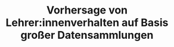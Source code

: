---
id: "volved" # nochmal überlegen
method: "Seminar"
institution: "Fakultät für Erziehungswissenschaft"
title: "Vorhersage von Lehrer:innenverhalten auf Basis großer Datensammlungen"
title_project:
title_short: "VolveD"
period: "Apr 23 ­­- Mar 24 (12 months)"
foerderlinie: "Fachspezifische Data Literacy"
round: "2"
filter: "2"
lecture2go:
uhh_url: "https://www.hcl.uni-hamburg.de/ddlitlab/data-literacy-lehrlabor/zweite-foerderrunde/09-volved.html"
contributors: "Enqi Fan"
mentor: "Prof. Dr. Jens Siemon"
quote: "Den meisten Studierenden ist vage bekannt, dass sich das Verhalten von Menschen vorhersagen lässt, sofern genug unabhängige Einzelinformationen zur Verfügung stehen. Durch ein eigenes Forschungsprojekt, dass auf der Re-Analyse vorhandener Unterrichtsbeobachtungsdaten basiert, sollen Studierende eine Data Literacy aufbauen, um Anwendungsmöglichkeiten, Grenzen, Datenschutz- und datensicherheitsrelevante Aspekte und die Bedeutung solcher Vorhersagen für das eigene berufliche wie private Leben zu erkennen."
text: |
    ### Das Projekt VoLveD

    Das Seminar soll als Best-Practice-Beispiel aufzeigen, wie durch forschendes Lernen fachliche Kompetenz zusammen mit einer fachübergreifenden Data Literacy aufgebaut werden kann. In der Veranstaltung lernen Studierende das Beobachten von beruflichem Unterricht anhand verschiedener Beobachtungsfragestellungen.

    Sie haben festgestellt, dass es feste Strukturen gibt, die jeden Unterricht auszeichnen und dass Lehrer:innen sowie Schüler:innen sich innerhalb dieser Strukturen verhalten. Wenn das so ist, kann man natürlich auch Vorhersagen darüber treffen, wie zukünftiges Verhalten von Lehrer:innen als Reaktion auf Verhalten von Schüler:innen aussehen könnte und wie erfolgversprechend bestimmte Verhaltensweisen sind. Die Werkzeuge dafür sind Beobachtungssoftware, Datenbanken und Statistik. Den Umgang damit erlernen die Studierenden im Laufe der Veranstaltung an praktischen Beispielen.

    ## Rückblick und Ergebnisse

    Zu Beginn der Veranstaltung waren viele Studierende unsicher, ob ein technisch und quantitativ-methodisch geprägter Zugang zur Erziehungswissenschaft für sie geeignet ist. Es gab Zweifel, ob die vorhandenen Computerkenntnisse ausreichen würden, um die anspruchsvollen Ziele der Lehrveranstaltung zu erreichen. Im Laufe des Seminars wurde ihnen schrittweise das notwendige Handwerkszeug beigebracht, von der Verwendung einer Literaturverwaltung über Beobachtungssoftware bis hin zu relationalen Datenbanken, um schließlich Wahrscheinlichkeiten für das Verhalten von Lehrkräften vorherzusagen.

    Auch Studierende ohne ausgeprägte Data Literacy konnten dem Seminarverlauf folgen und arbeiteten engagiert mit. Nach eigener Aussage haben sich ihre Fähigkeiten in der Anwendung wissenschaftlicher Software und im Umgang mit quantitativen Beobachtungsdaten deutlich verbessert. Sie waren überrascht, wie strukturierte qualitative Beobachtungen quantifiziert und statistisch ausgewertet werden können.

    Bei der Reflexion der Veranstaltung erkannten die Studierenden, wie Verhaltensvorhersagen von Lehrkräften auf Basis statistischer Analysen möglich sind. Dies ermöglichte eine Diskussion darüber, wie diese Methoden auf andere Anwendungen im beruflichen und privaten Leben übertragen werden können. Somit wurde auch das Ziel erreicht, den kritischen Umgang mit dem eigenen digitalen Verhalten zu reflektieren und eigene digitale Handlungsmöglichkeiten abzuleiten.  Am Beispiel von Datenpraktiken der Unterrichtsforschung haben Studierende alle Prozesse zeitgenössischer Datenpraktiken durchlaufen und durch eine begleitende Reflextion und Diskussion ein grundlegendes und kritisches Verständnis aufgebaut.des Projektes beruht auf Open Source Software Entwicklung, wodurch der Quellcode für zahlreiche Lernmaterialien (z.B. die Lern-Apps) frei verfügbar sind.

    ## Tipps von Lehrenden für Lehrende

    Es hat sich gezeigt, dass die sehr detaillierte Planung jeder einzelnen Lehrveranstaltung eine gute Grundlage war, um vorhandene Unsicherheiten von vornherein zu vermeiden. Auch die technischen Herausforderungen des anspruchsvollen Projekts mussten jeweils in der Vorbereitung der Veranstaltungen vollständig simuliert und auf eventuell auftretende Schwierigkeiten hin geprüft werden. Dies hat sich insgesamt als gute, wenn auch aufwändige Vorbereitung herausgestellt.

    Trotz der sehr detaillierten Vorbereitung der Seminarveranstaltungen war es möglich, den Studierenden Freiheiten, zum Beispiel hinsichtlich der Fragestellungen, der Beobachtungsaspekte und der Auswertungsmethoden, einzuräumen. Insbesondere dieser Aspekt, also der Einklang von detaillierter Struktur und erforderlicher Freiheit, ist eine positive didaktische Erfahrung.

image: "https://www.hcl.uni-hamburg.de/16954286/kvalifik-5q07ss54d0q-unsplash-733x414-d3135ac36199fd49ba9309835e07902cbecd6b8a.jpg"
image_credit: "kvalifik/unsplash"
link_external:
stine: "WiSe 2023/24: Seminar https://www.stine.uni-hamburg.de/scripts/mgrqispi.dll?APPNAME=CampusNet&PRGNAME=COURSEDETAILS&ARGUMENTS=-N000000000000001,-N000605,-N0,-N387125107934884,-N387125107960885,-N0,-N0,-N3,-AOUUdQuogVumbPgej4DwP4oa63BAAOjPmVZpC4fwBCW7w7DP3WbZNQMoBVSfwc-UYOMmECfDN4DUS7gHSvqKbYfPQfSWKYqZ3RYPaCWmXYQp7vzPzQUHKRZ50OZatWfm-PS5FQBA3YYWPmzWK3IU3rgojOqLhQIP5xdF6QBAHWSKZRdmS4MPFRupLxzAsHWoNVqAIRdF-7WWT4gop7qRfxjRHxuWJWZoaxIHFvzcNffLaQooLYfmLmDwv7qK6fqyFOIHoxjPueUKD7UWaOSUBQupJOQopYUPCeYZuRoU9mNoD3opNHMpJ7QcNfzHxebZecBAKfdGhWgpBmjPJHZUZmSfjfB5YeQUFH-5zxgpKfoplWMmQRd2wPMUIRZWh7gPeQ-WkmbZMCfK3vdPffDZwxDRpYUmIeqKeWQeNHzKgfBZTQzetYqZXvdmmVuA3QjoWQqmvR-HS4D6IvU567qUSYoWwvdW6rDUyvzGFOSpH4UmLQuAJVQplRYVde-mNH-mZVMoFOBGb7gme3oP9HWL5fUatQQm-4uHtHD5IYDntvu5ufZP0YDoERN65OBFtHS5CvYctHdoHvNmm7-UPcqLWxB6bYB6LQY6DmBKMmW56OD6Z7YoscWLNfgU7PgWKefwKxdn-mQLkcS5sWMAYQIWeffKYPq5eRWRafZDFfSLjVjLAfILX7uKvfMR7WgHdfNKFxSWTmD6qVSPBPSPMOWUHvgoMQzHUcNHBQIU9PjUF7dmKvfHkcMH8QdZd7fLBQNWs"
---